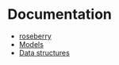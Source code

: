 # Documentation

* [roseberry](../README.md)
* [Models](models.md)
* [Data structures](data_structures.md)
